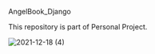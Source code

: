
AngelBook_Django 


This repository is part of Personal Project.

![2021-12-18 (4)](https://user-images.githubusercontent.com/96230577/146637860-910ba97d-e28b-48c6-870c-6c961362cef4.png)


